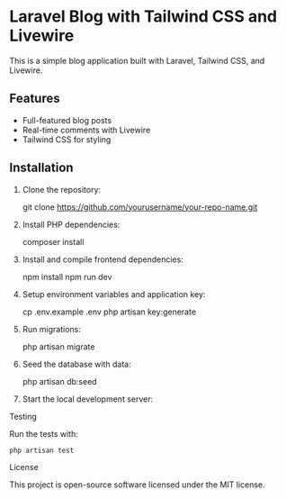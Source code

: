 # Laravel Blog with Tailwind CSS and Livewire

This is a simple blog application built with Laravel, Tailwind CSS, and Livewire.

## Features

- Full-featured blog posts
- Real-time comments with Livewire
- Tailwind CSS for styling

## Installation

1. Clone the repository:
 
   git clone https://github.com/yourusername/your-repo-name.git

2. Install PHP dependencies:

	composer install

3. Install and compile frontend dependencies:

	npm install
	npm run dev

4. Setup environment variables and application key:

	cp .env.example .env
	php artisan key:generate

5. Run migrations:

	php artisan migrate

6. Seed the database with data:

	php artisan db:seed

7. Start the local development server:


Testing

Run the tests with:

	php artisan test

License

This project is open-source software licensed under the MIT license.
